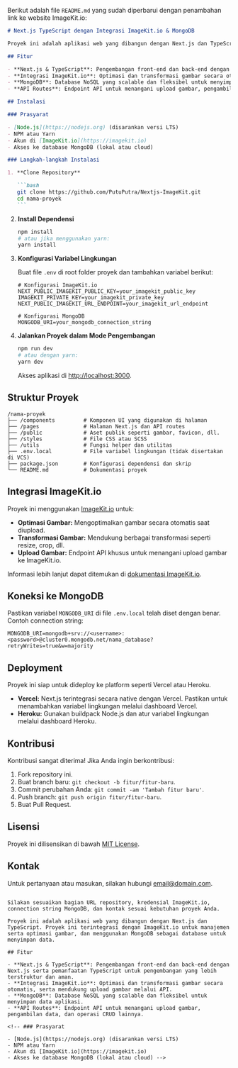 <!-- # NextJS-Challenge (Next.js Project)

## NDL

### Setup Project: Tema Aplikasi

REQUIREMENTS:

- NEXTJS APP ROUTER LATEST VERSION
- SHADCN UI COMPONENT
- IMAGEKIT.IO imagecloud - https://imagekit.io/docs/integration/nextjs

Silahkan kerjakan task ini dari project aplikasi kamu:

- [ ] Halaman auth
  - [ ] Register
  - [ ] Login
  - [ ] Middleware
- [ ] Halaman home
  - [ ] Komponen Banner
  - [ ] Komponen Detail info Ecommerce
  - [ ] Komponen Featured Product (50-10 product)
- [ ] Halaman Menambah Product
- [ ] Pastikan Data Gambar Tersimpan di ImageKIT -->

Berikut adalah file `README.md` yang sudah diperbarui dengan penambahan link ke website ImageKit.io:

````markdown
# Next.js TypeScript dengan Integrasi ImageKit.io & MongoDB

Proyek ini adalah aplikasi web yang dibangun dengan Next.js dan TypeScript. Proyek ini terintegrasi dengan [ImageKit.io](https://imagekit.io) untuk manajemen serta optimasi gambar, dan menggunakan MongoDB sebagai database untuk menyimpan data.

## Fitur

- **Next.js & TypeScript**: Pengembangan front-end dan back-end dengan Next.js serta pemanfaatan TypeScript untuk pengembangan yang lebih terstruktur dan aman.
- **Integrasi ImageKit.io**: Optimasi dan transformasi gambar secara otomatis, serta mendukung upload gambar melalui API.
- **MongoDB**: Database NoSQL yang scalable dan fleksibel untuk menyimpan data aplikasi.
- **API Routes**: Endpoint API untuk menangani upload gambar, pengambilan data, dan operasi CRUD lainnya.

## Instalasi

### Prasyarat

- [Node.js](https://nodejs.org) (disarankan versi LTS)
- NPM atau Yarn
- Akun di [ImageKit.io](https://imagekit.io)
- Akses ke database MongoDB (lokal atau cloud)

### Langkah-langkah Instalasi

1. **Clone Repository**

   ```bash
   git clone https://github.com/PutuPutra/Nextjs-ImageKit.git
   cd nama-proyek
   ```
````

2. **Install Dependensi**

   ```bash
   npm install
   # atau jika menggunakan yarn:
   yarn install
   ```

3. **Konfigurasi Variabel Lingkungan**

   Buat file `.env` di root folder proyek dan tambahkan variabel berikut:

   ```env
   # Konfigurasi ImageKit.io
   NEXT_PUBLIC_IMAGEKIT_PUBLIC_KEY=your_imagekit_public_key
   IMAGEKIT_PRIVATE_KEY=your_imagekit_private_key
   NEXT_PUBLIC_IMAGEKIT_URL_ENDPOINT=your_imagekit_url_endpoint

   # Konfigurasi MongoDB
   MONGODB_URI=your_mongodb_connection_string
   ```

4. **Jalankan Proyek dalam Mode Pengembangan**

   ```bash
   npm run dev
   # atau dengan yarn:
   yarn dev
   ```

   Akses aplikasi di [http://localhost:3000](http://localhost:3000).

## Struktur Proyek

```plaintext
/nama-proyek
├── /components         # Komponen UI yang digunakan di halaman
├── /pages              # Halaman Next.js dan API routes
├── /public             # Aset publik seperti gambar, favicon, dll.
├── /styles             # File CSS atau SCSS
├── /utils              # Fungsi helper dan utilitas
├── .env.local          # File variabel lingkungan (tidak disertakan di VCS)
├── package.json        # Konfigurasi dependensi dan skrip
└── README.md           # Dokumentasi proyek
```

## Integrasi ImageKit.io

Proyek ini menggunakan [ImageKit.io](https://imagekit.io) untuk:

- **Optimasi Gambar:** Mengoptimalkan gambar secara otomatis saat diupload.
- **Transformasi Gambar:** Mendukung berbagai transformasi seperti resize, crop, dll.
- **Upload Gambar:** Endpoint API khusus untuk menangani upload gambar ke ImageKit.io.

Informasi lebih lanjut dapat ditemukan di [dokumentasi ImageKit.io](https://docs.imagekit.io).

## Koneksi ke MongoDB

Pastikan variabel `MONGODB_URI` di file `.env.local` telah diset dengan benar. Contoh connection string:

```env
MONGODB_URI=mongodb+srv://<username>:<password>@cluster0.mongodb.net/nama_database?retryWrites=true&w=majority
```

## Deployment

Proyek ini siap untuk dideploy ke platform seperti Vercel atau Heroku.

- **Vercel:** Next.js terintegrasi secara native dengan Vercel. Pastikan untuk menambahkan variabel lingkungan melalui dashboard Vercel.
- **Heroku:** Gunakan buildpack Node.js dan atur variabel lingkungan melalui dashboard Heroku.

## Kontribusi

Kontribusi sangat diterima! Jika Anda ingin berkontribusi:

1. Fork repository ini.
2. Buat branch baru: `git checkout -b fitur/fitur-baru`.
3. Commit perubahan Anda: `git commit -am 'Tambah fitur baru'`.
4. Push branch: `git push origin fitur/fitur-baru`.
5. Buat Pull Request.

## Lisensi

Proyek ini dilisensikan di bawah [MIT License](LICENSE).

## Kontak

Untuk pertanyaan atau masukan, silakan hubungi [email@domain.com](mailto:email@domain.com).

```

Silakan sesuaikan bagian URL repository, kredensial ImageKit.io, connection string MongoDB, dan kontak sesuai kebutuhan proyek Anda.

Proyek ini adalah aplikasi web yang dibangun dengan Next.js dan TypeScript. Proyek ini terintegrasi dengan ImageKit.io untuk manajemen serta optimasi gambar, dan menggunakan MongoDB sebagai database untuk menyimpan data.

## Fitur

- **Next.js & TypeScript**: Pengembangan front-end dan back-end dengan Next.js serta pemanfaatan TypeScript untuk pengembangan yang lebih terstruktur dan aman.
- **Integrasi ImageKit.io**: Optimasi dan transformasi gambar secara otomatis, serta mendukung upload gambar melalui API.
- **MongoDB**: Database NoSQL yang scalable dan fleksibel untuk menyimpan data aplikasi.
- **API Routes**: Endpoint API untuk menangani upload gambar, pengambilan data, dan operasi CRUD lainnya.

<!-- ### Prasyarat

- [Node.js](https://nodejs.org) (disarankan versi LTS)
- NPM atau Yarn
- Akun di [ImageKit.io](https://imagekit.io)
- Akses ke database MongoDB (lokal atau cloud) -->
```
